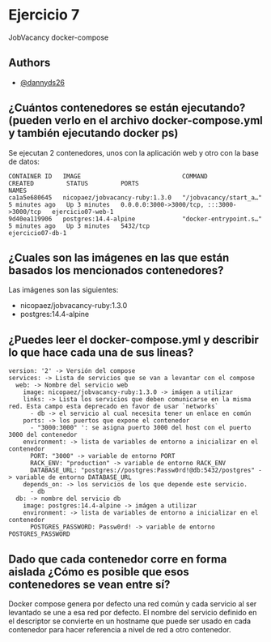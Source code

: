 
# Ejercicio 7

JobVacancy docker-compose


## Authors

- [@dannyds26](https://www.github.com/dannyds26)


## ¿Cuántos contenedores se están ejecutando? (pueden verlo en el archivo docker-compose.yml y también ejecutando docker ps)
Se ejecutan 2 contenedores, unos con la aplicación web y otro con la base de datos:

```
CONTAINER ID   IMAGE                            COMMAND                  CREATED         STATUS         PORTS                                       NAMES
ca1a5e680645   nicopaez/jobvacancy-ruby:1.3.0   "/jobvacancy/start_a…"   5 minutes ago   Up 3 minutes   0.0.0.0:3000->3000/tcp, :::3000->3000/tcp   ejercicio07-web-1
9d40ea119906   postgres:14.4-alpine             "docker-entrypoint.s…"   5 minutes ago   Up 3 minutes   5432/tcp                                    ejercicio07-db-1
```

## ¿Cuales son las imágenes en las que están basados los mencionados contenedores?
Las imágenes son las siguientes:

* nicopaez/jobvacancy-ruby:1.3.0
* postgres:14.4-alpine

## ¿Puedes leer el docker-compose.yml y describir lo que hace cada una de sus lineas?
```
version: '2' -> Versión del compose
services: -> Lista de servicios que se van a levantar con el compose
  web: -> Nombre del servicio web
    image: nicopaez/jobvacancy-ruby:1.3.0 -> imágen a utilizar
    links: -> Lista los servicios que deben comunicarse en la misma red. Esta campo esta deprecado en favor de usar `networks`
      - db -> el servicio al cual necesita tener un enlace en común
    ports: -> los puertos que expone el contenedor
      - "3000:3000" ': se asigna puerto 3000 del host con el puerto 3000 del contenedor
    environment: -> lista de variables de entorno a inicializar en el contenedor
      PORT: "3000" -> variable de entorno PORT
      RACK_ENV: "production" -> variable de entorno RACK_ENV
      DATABASE_URL: "postgres://postgres:Passw0rd!@db:5432/postgres" -> variable de entorno DATABASE_URL
    depends_on: -> los servicios de los que depende este servicio.
      - db
  db: -> nombre del servicio db
    image: postgres:14.4-alpine -> imágen a utilizar
    environment: -> lista de variables de entorno a inicializar en el contenedor
      POSTGRES_PASSWORD: Passw0rd! -> variable de entorno POSTGRES_PASSWORD
```

## Dado que cada contenedor corre en forma aislada ¿Cómo es posible que esos contenedores se vean entre sí?

Docker compose genera por defecto una red común y cada servicio al ser levantado se une a esa red por defecto. El nombre del servicio definido en el descriptor se convierte en un hostname que puede ser usado en cada contenedor para hacer referencia a nivel de red a otro contenedor.